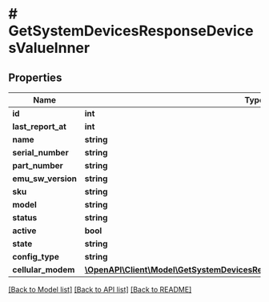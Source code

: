 # # GetSystemDevicesResponseDevicesValueInner

## Properties

Name | Type | Description | Notes
------------ | ------------- | ------------- | -------------
**id** | **int** |  | [optional]
**last_report_at** | **int** |  | [optional]
**name** | **string** |  | [optional]
**serial_number** | **string** |  | [optional]
**part_number** | **string** |  | [optional]
**emu_sw_version** | **string** |  | [optional]
**sku** | **string** |  | [optional]
**model** | **string** |  | [optional]
**status** | **string** |  | [optional]
**active** | **bool** |  | [optional]
**state** | **string** |  | [optional]
**config_type** | **string** |  | [optional]
**cellular_modem** | [**\OpenAPI\Client\Model\GetSystemDevicesResponseDevicesValueInnerCellularModem**](GetSystemDevicesResponseDevicesValueInnerCellularModem.md) |  | [optional]

[[Back to Model list]](../../README.md#models) [[Back to API list]](../../README.md#endpoints) [[Back to README]](../../README.md)
